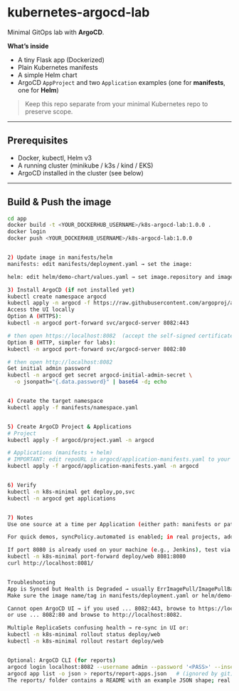 # kubernetes-argocd-lab

Minimal GitOps lab with **ArgoCD**.

**What’s inside**
- A tiny Flask app (Dockerized)
- Plain Kubernetes manifests
- A simple Helm chart
- ArgoCD `AppProject` and two `Application` examples (one for **manifests**, one for **Helm**)

> Keep this repo separate from your minimal Kubernetes repo to preserve scope.

---

##  Prerequisites
- Docker, kubectl, Helm v3
- A running cluster (minikube / k3s / kind / EKS)
- ArgoCD installed in the cluster (see below)

---

##  Build & Push the image
```bash
cd app
docker build -t <YOUR_DOCKERHUB_USERNAME>/k8s-argocd-lab:1.0.0 .
docker login
docker push <YOUR_DOCKERHUB_USERNAME>/k8s-argocd-lab:1.0.0


2) Update image in manifests/helm
manifests: edit manifests/deployment.yaml → set the image:

helm: edit helm/demo-chart/values.yaml → set image.repository and image.tag

3) Install ArgoCD (if not installed yet)
kubectl create namespace argocd
kubectl apply -n argocd -f https://raw.githubusercontent.com/argoproj/argo-cd/stable/manifests/install.yaml
Access the UI locally
Option A (HTTPS):
kubectl -n argocd port-forward svc/argocd-server 8082:443

# then open https://localhost:8082  (accept the self-signed certificate)
Option B (HTTP, simpler for labs):
kubectl -n argocd port-forward svc/argocd-server 8082:80

# then open http://localhost:8082
Get initial admin password
kubectl -n argocd get secret argocd-initial-admin-secret \
  -o jsonpath="{.data.password}" | base64 -d; echo


4) Create the target namespace
kubectl apply -f manifests/namespace.yaml


5) Create ArgoCD Project & Applications
# Project
kubectl apply -f argocd/project.yaml -n argocd

# Applications (manifests + helm)
# IMPORTANT: edit repoURL in argocd/application-manifests.yaml to your repo before applying!
kubectl apply -f argocd/application-manifests.yaml -n argocd


6) Verify
kubectl -n k8s-minimal get deploy,po,svc
kubectl -n argocd get applications


7) Notes
Use one source at a time per Application (either path: manifests or path: helm/demo-chart).

For quick demos, syncPolicy.automated is enabled; in real projects, add RBAC and consider disabling auto-sync in production.

If port 8080 is already used on your machine (e.g., Jenkins), test via a different local port with port-forward, e.g.:
kubectl -n k8s-minimal port-forward deploy/web 8081:8080
curl http://localhost:8081/


Troubleshooting
App is Synced but Health is Degraded → usually ErrImagePull/ImagePullBackOff.
Make sure the image name/tag in manifests/deployment.yaml or helm/demo-chart/values.yaml matches what you pushed.

Cannot open ArgoCD UI → if you used ... 8082:443, browse to https://localhost:8082;
or use ... 8082:80 and browse to http://localhost:8082.

Multiple ReplicaSets confusing health → re-sync in UI or:
kubectl -n k8s-minimal rollout status deploy/web
kubectl -n k8s-minimal rollout restart deploy/web


Optional: ArgoCD CLI (for reports)
argocd login localhost:8082 --username admin --password '<PASS>' --insecure
argocd app list -o json > reports/report-apps.json   # (ignored by git)
The reports/ folder contains a README with an example JSON shape; real JSON files are ignored by Git.
